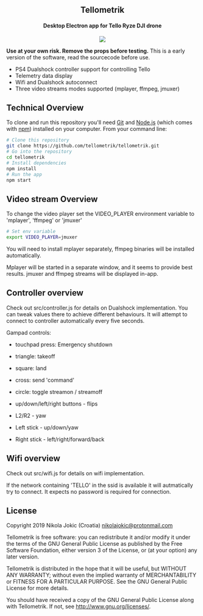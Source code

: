 <h2 align="center">Tellometrik</h2>
<h4 align="center">Desktop Electron app for Tello Ryze DJI drone</h4>

<p align="center"><a href="https://www.gnu.org/licenses/gpl-3.0.en.html" target="_blank"><img src="https://img.shields.io/badge/license-GPL%20v3-green.svg" /></a></p>

**Use at your own risk. Remove the props before testing.** This is a early version of the software, read the sourcecode before use.

- PS4 Dualshock controller support for controlling Tello
- Telemetry data display
- Wifi and Dualshock autoconnect
- Three video streams modes supported (mplayer, ffmpeg, jmuxer)

## Technical Overview

To clone and run this repository you'll need [Git](https://git-scm.com) and [Node.js](https://nodejs.org/en/download/) (which comes with [npm](http://npmjs.com)) installed on your computer. From your command line:

```bash
# Clone this repository
git clone https://github.com/tellometrik/tellometrik.git
# Go into the repository
cd tellometrik
# Install dependencies
npm install
# Run the app
npm start
```

## Video stream Overview

To change the video player set the VIDEO_PLAYER environment variable to 'mplayer', 'ffmpeg' or 'jmuxer'

```bash
# Set env variable
export VIDEO_PLAYER=jmuxer
```

You will need to install mplayer separately, ffmpeg binaries will be installed automatically.

Mplayer will be started in a separate window, and it seems to provide best results.
jmuxer and ffmpeg streams will be displayed in-app.


## Controller overview

Check out src/controller.js for details on Dualshock implementation. You can tweak values there to achieve different behaviours.
It will attempt to connect to controller automatically every five seconds.

Gampad controls:

- touchpad press: Emergency shutdown

- triangle: takeoff
- square: land
- cross: send 'command'
- circle: toggle streamon / streamoff

- up/down/left/right buttons - flips

- L2/R2 - yaw

- Left stick - up/down/yaw
- Right stick - left/right/forward/back 


## Wifi overview

Check out src/wifi.js for details on wifi implementation.

If the network containing 'TELLO' in the ssid is available it will autmatically try to connect. It expects no password is required for connection.


## License

Copyright 2019 Nikola Jokic (Croatia) <nikolajokic@protonmail.com>

Tellometrik is free software: you can redistribute it and/or modify
it under the terms of the GNU General Public License as published by
the Free Software Foundation, either version 3 of the License, or
(at your option) any later version.

Tellometrik is distributed in the hope that it will be useful,
but WITHOUT ANY WARRANTY; without even the implied warranty of
MERCHANTABILITY or FITNESS FOR A PARTICULAR PURPOSE.  See the
GNU General Public License for more details.

You should have received a copy of the GNU General Public License
along with Tellometrik.  If not, see <http://www.gnu.org/licenses/>.
